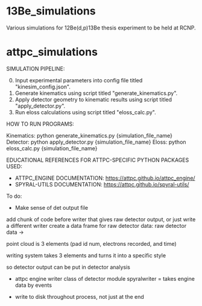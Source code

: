 # 13Be_simulations
Various simulations for 12Be(d,p)13Be thesis experiment to be held at RCNP.

# attpc_simulations

SIMULATION PIPELINE: 

0. Input experimental parameters into config file titled "kinesim_config.json".
1. Generate kinematics using script titled "generate_kinematics.py".
2. Apply detector geometry to kinematic results using script titled "apply_detector.py".
3. Run eloss calculations using script titled "eloss_calc.py".


HOW TO RUN PROGRAMS:

Kinematics: python generate_kinematics.py {simulation_file_name}
Detector: python apply_detector.py {simulation_file_name}
Eloss: python eloss_calc.py {simulation_file_name}


EDUCATIONAL REFERENCES FOR ATTPC-SPECIFIC PYTHON PACKAGES USED:
- ATTPC_ENGINE DOCUMENTATION: https://attpc.github.io/attpc_engine/
- SPYRAL-UTILS DOCUMENTATION: https://attpc.github.io/spyral-utils/





To do:
- Make sense of det output file

add chunk of code before writer that gives raw detector output, or just write a different writer
create a data frame for raw detector data: 
    raw detector data -> 

point cloud is 3 elements
(pad id num, electrons recorded, and time)

writing system  takes 3 elements and turns it into a specific style

so detector output can be put in detector analysis




- attpc engine writer class of detector module
        spyralwriter = takes engine data by events

- write to disk throughout process, not just at the end
